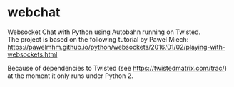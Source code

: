 # webchat
Websocket Chat with Python using Autobahn running on Twisted.  
The project is based on the following tutorial by Pawel Miech:  
https://pawelmhm.github.io/python/websockets/2016/01/02/playing-with-websockets.html

Because of dependencies to Twisted (see https://twistedmatrix.com/trac/) at the moment it only runs under Python 2.
